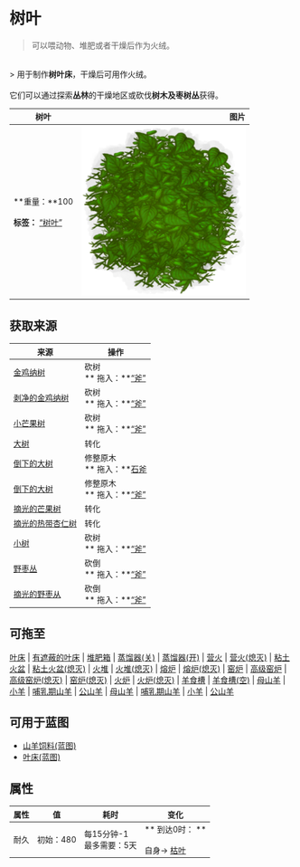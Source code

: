 # 树叶  
> 可以喂动物、堆肥或者干燥后作为火绒。  
<br>  
> 用于制作<b>树叶床</b>，干燥后可用作火绒。<br><br>它们可以通过探索<b>丛林</b>的干燥地区或砍伐<b>树木及枣树丛</b>获得。  
  
  树叶  |   图片   
 ----  |  ----:   
 **重量：**100<br><br>**标签：**	[“树叶”](tag_Leaves.md)  |  <img decoding="async" src="Sprite/Leaves.png" href="a.md" style="max-width:300px;max-height:300px;">   
  
## 获取来源  
来源  |  操作  
----  |  ----  
[金鸡纳树](CinchonaTree.md)  |  砍树<br>** 拖入：**[“斧”](tag_Axe.md)  
[剥净的金鸡纳树](CinchonaTreeCleared.md)  |  砍树<br>** 拖入：**[“斧”](tag_Axe.md)  
[小芒果树](MangoTreeYoung.md)  |  砍树<br>** 拖入：**[“斧”](tag_Axe.md)  
[大树](LargeTree.md)  |  转化  
[倒下的大树](LargeTreeFelled.md)  |  修整原木<br>** 拖入：**[石斧](StoneAxe.md)  
[倒下的大树](LargeTreeFelled.md)  |  修整原木<br>** 拖入：**[“斧”](tag_Axe.md)  
[摘光的芒果树](MangoTreeCleared.md)  |  转化  
[摘光的热带杏仁树](TropicalAlmondTreeCleared.md)  |  转化  
[小树](SmallTree.md)  |  砍树<br>** 拖入：**[“斧”](tag_Axe.md)  
[野枣丛](WildJujube.md)  |  砍倒<br>** 拖入：**[“斧”](tag_Axe.md)  
[摘光的野枣从](WildJujubeCleared.md)  |  砍倒<br>** 拖入：**[“斧”](tag_Axe.md)  
## 可拖至  
[叶床](LeafBed.md) | [有遮蔽的叶床](ShelteredLeafBed.md) | [堆肥箱](CompostBin.md) | [蒸馏器(关)](AlembicOff.md) | [蒸馏器(开)](AlembicOn.md) | [营火](Campfire.md) | [营火(熄灭)](CampfireExtinguished.md) | [粘土火盆](ClayFirePit.md) | [粘土火盆(熄灭)](ClayFirePitExtinguished.md) | [火堆](Fire.md) | [火堆(熄灭)](FireExtinguished.md) | [熔炉](Forge.md) | [熔炉(熄灭)](ForgeExtinguished.md) | [窑炉](Kiln.md) | [高级窑炉](KilnAdvanced.md) | [高级窑炉(熄灭)](KilnAdvancedExtinguished.md) | [窑炉(熄灭)](KilnExtinguished.md) | [火炉](Stove.md) | [火炉(熄灭)](StoveExtinguished.md) | [羊食槽](GoatFeeder.md) | [羊食槽(空)](GoatFeederEmpty.md) | [母山羊](GoatEnclosureFemale.md) | [小羊](GoatEnclosureKid.md) | [哺乳期山羊](GoatEnclosureLactating.md) | [公山羊](GoatEnclosureMale.md) | [母山羊](GoatTiedFemale.md) | [哺乳期山羊](GoatTiedFemaleLactating.md) | [小羊](GoatTiedKid.md) | [公山羊](GoatTiedMale.md)  
## 可用于蓝图  
- [山羊饲料(蓝图)](Bp_FeedGoat.md)  
- [叶床(蓝图)](Bp_Leafbed.md)  
  
  
## 属性   
属性  |  值  |  耗时  |  变化  
----  |  ----  |  ----  |  ----  
耐久  |  初始：480  |  每15分钟-1<br>最多需要：5天  |  ** 到达0时： **<br><br>自身→ [枯叶](LeavesDry.md)  


<script>document.title="树叶 - 卡牌生存百科 Card Survival Wiki";</script>